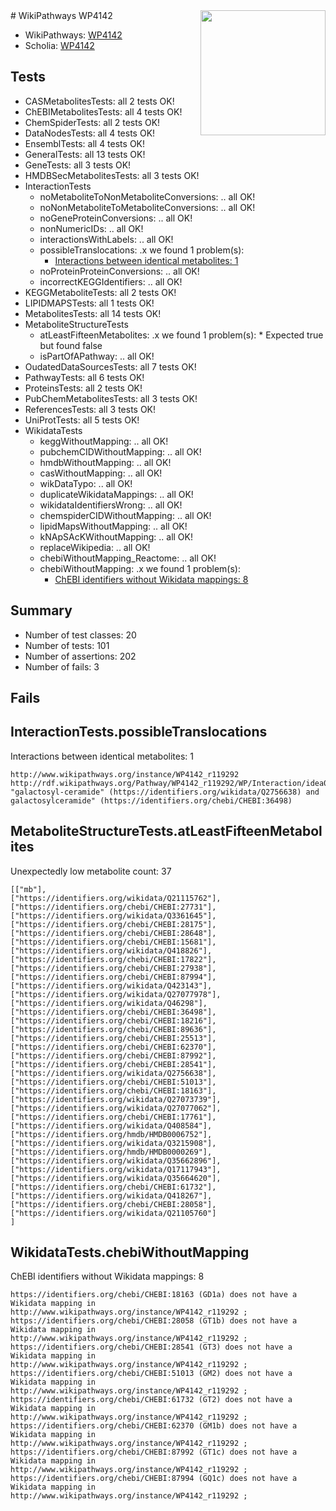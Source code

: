 <img style="float: right; width: 200px" src="https://upload.wikimedia.org/wikipedia/commons/thumb/8/83/Wplogo_with_text_500.png/640px-Wplogo_with_text_500.png" />
# WikiPathways WP4142

* WikiPathways: [WP4142](https://new.wikipathways.org/pathways/WP4142)
* Scholia: [WP4142](https://scholia.toolforge.org/wikipathways/WP4142)
## Tests
* CASMetabolitesTests: all 2 tests OK!
* ChEBIMetabolitesTests: all 4 tests OK!
* ChemSpiderTests: all 2 tests OK!
* DataNodesTests: all 4 tests OK!
* EnsemblTests: all 4 tests OK!
* GeneralTests: all 13 tests OK!
* GeneTests: all 3 tests OK!
* HMDBSecMetabolitesTests: all 3 tests OK!
* InteractionTests
    * noMetaboliteToNonMetaboliteConversions: .. all OK!
    * noNonMetaboliteToMetaboliteConversions: .. all OK!
    * noGeneProteinConversions: .. all OK!
    * nonNumericIDs: .. all OK!
    * interactionsWithLabels: .. all OK!
    * possibleTranslocations: .x we found 1 problem(s):
        * [Interactions between identical metabolites: 1](#d59038c4)
    * noProteinProteinConversions: .. all OK!
    * incorrectKEGGIdentifiers: .. all OK!
* KEGGMetaboliteTests: all 2 tests OK!
* LIPIDMAPSTests: all 1 tests OK!
* MetabolitesTests: all 14 tests OK!
* MetaboliteStructureTests
    * atLeastFifteenMetabolites: .x we found 1 problem(s):
            * Expected true but found false
    * isPartOfAPathway: .. all OK!
* OudatedDataSourcesTests: all 7 tests OK!
* PathwayTests: all 6 tests OK!
* ProteinsTests: all 2 tests OK!
* PubChemMetabolitesTests: all 3 tests OK!
* ReferencesTests: all 3 tests OK!
* UniProtTests: all 5 tests OK!
* WikidataTests
    * keggWithoutMapping: .. all OK!
    * pubchemCIDWithoutMapping: .. all OK!
    * hmdbWithoutMapping: .. all OK!
    * casWithoutMapping: .. all OK!
    * wikDataTypo: .. all OK!
    * duplicateWikidataMappings: .. all OK!
    * wikidataIdentifiersWrong: .. all OK!
    * chemspiderCIDWithoutMapping: .. all OK!
    * lipidMapsWithoutMapping: .. all OK!
    * kNApSAcKWithoutMapping: .. all OK!
    * replaceWikipedia: .. all OK!
    * chebiWithoutMapping_Reactome: .. all OK!
    * chebiWithoutMapping: .x we found 1 problem(s):
        * [ChEBI identifiers without Wikidata mappings: 8](#a8d554d4)


## Summary

* Number of test classes: 20
* Number of tests: 101
* Number of assertions: 202
* Number of fails: 3

## Fails

<a name="d59038c4" />

## InteractionTests.possibleTranslocations

Interactions between identical metabolites: 1
```
http://www.wikipathways.org/instance/WP4142_r119292 http://rdf.wikipathways.org/Pathway/WP4142_r119292/WP/Interaction/idea071e50 "galactosyl-ceramide" (https://identifiers.org/wikidata/Q2756638) and 
galactosylceramide" (https://identifiers.org/chebi/CHEBI:36498)
```

<a name="3b0f9bc1" />

## MetaboliteStructureTests.atLeastFifteenMetabolites

Unexpectedly low metabolite count: 37

```
[["mb"],
["https://identifiers.org/wikidata/Q21115762"],
["https://identifiers.org/chebi/CHEBI:27731"],
["https://identifiers.org/wikidata/Q3361645"],
["https://identifiers.org/chebi/CHEBI:28175"],
["https://identifiers.org/chebi/CHEBI:28648"],
["https://identifiers.org/chebi/CHEBI:15681"],
["https://identifiers.org/wikidata/Q418826"],
["https://identifiers.org/chebi/CHEBI:17822"],
["https://identifiers.org/chebi/CHEBI:27938"],
["https://identifiers.org/chebi/CHEBI:87994"],
["https://identifiers.org/wikidata/Q423143"],
["https://identifiers.org/wikidata/Q27077978"],
["https://identifiers.org/wikidata/Q46298"],
["https://identifiers.org/chebi/CHEBI:36498"],
["https://identifiers.org/chebi/CHEBI:18216"],
["https://identifiers.org/chebi/CHEBI:89636"],
["https://identifiers.org/chebi/CHEBI:25513"],
["https://identifiers.org/chebi/CHEBI:62370"],
["https://identifiers.org/chebi/CHEBI:87992"],
["https://identifiers.org/chebi/CHEBI:28541"],
["https://identifiers.org/wikidata/Q2756638"],
["https://identifiers.org/chebi/CHEBI:51013"],
["https://identifiers.org/chebi/CHEBI:18163"],
["https://identifiers.org/wikidata/Q27073739"],
["https://identifiers.org/wikidata/Q27077062"],
["https://identifiers.org/chebi/CHEBI:17761"],
["https://identifiers.org/wikidata/Q408584"],
["https://identifiers.org/hmdb/HMDB0006752"],
["https://identifiers.org/wikidata/Q3215908"],
["https://identifiers.org/hmdb/HMDB0000269"],
["https://identifiers.org/wikidata/Q35662896"],
["https://identifiers.org/wikidata/Q17117943"],
["https://identifiers.org/wikidata/Q35664620"],
["https://identifiers.org/chebi/CHEBI:61732"],
["https://identifiers.org/wikidata/Q418267"],
["https://identifiers.org/chebi/CHEBI:28058"],
["https://identifiers.org/wikidata/Q21105760"]
]
```

<a name="a8d554d4" />

## WikidataTests.chebiWithoutMapping

ChEBI identifiers without Wikidata mappings: 8
```
https://identifiers.org/chebi/CHEBI:18163 (GD1a) does not have a Wikidata mapping in http://www.wikipathways.org/instance/WP4142_r119292 ; 
https://identifiers.org/chebi/CHEBI:28058 (GT1b) does not have a Wikidata mapping in http://www.wikipathways.org/instance/WP4142_r119292 ; 
https://identifiers.org/chebi/CHEBI:28541 (GT3) does not have a Wikidata mapping in http://www.wikipathways.org/instance/WP4142_r119292 ; 
https://identifiers.org/chebi/CHEBI:51013 (GM2) does not have a Wikidata mapping in http://www.wikipathways.org/instance/WP4142_r119292 ; 
https://identifiers.org/chebi/CHEBI:61732 (GT2) does not have a Wikidata mapping in http://www.wikipathways.org/instance/WP4142_r119292 ; 
https://identifiers.org/chebi/CHEBI:62370 (GM1b) does not have a Wikidata mapping in http://www.wikipathways.org/instance/WP4142_r119292 ; 
https://identifiers.org/chebi/CHEBI:87992 (GT1c) does not have a Wikidata mapping in http://www.wikipathways.org/instance/WP4142_r119292 ; 
https://identifiers.org/chebi/CHEBI:87994 (GQ1c) does not have a Wikidata mapping in http://www.wikipathways.org/instance/WP4142_r119292 ; 
```

